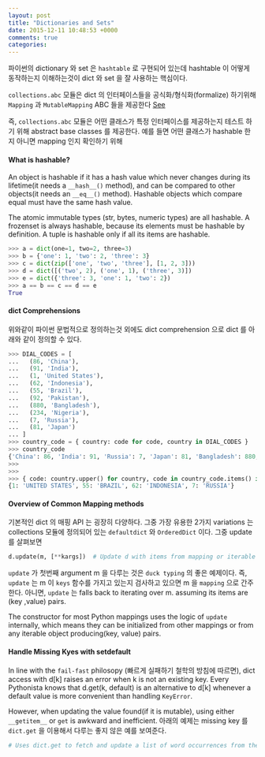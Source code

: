 ```yaml
---
layout: post
title: "Dictionaries and Sets"
date: 2015-12-11 10:48:53 +0000
comments: true
categories:
---
```


파이썬의 dictionary 와 set 은 `hashtable` 로 구현되어 있는데 hashtable 이 어떻게 동작하는지 이해하는것이 dict 와 set 을 잘 사용하는 핵심이다.

`collections.abc` 모듈은 dict 의 인터페이스들을 공식화/형식화(formalize) 하기위해 `Mapping` 과 `MutableMapping` ABC 들을 제공한다 [See](https://docs.python.org/3.3/library/collections.abc.html)

즉, `collections.abc` 모듈은 어떤 클래스가 특정 인터페이스를 제공하는지 테스트 하기 위해 abstract base classes 를 제공한다. 예를 들면 어떤 클래스가 hashable 한지 아니면 mapping 인지 확인하기 위해

#### What is hashable?

An object is hashable if it has a hash value which never changes during its lifetime(it needs a `__hash__()` method), and can be compared to other objects(it needs an `__eq__()` method). Hashable objects which compare equal must have the same hash value.

The atomic immutable types (str, bytes, numeric types) are all hashable. A frozenset is always hashable, because its elements must be hashable by definition. A tuple is hashable only if all its items are hashable.

```python
>>> a = dict(one=1, two=2, three=3)
>>> b = {'one': 1, 'two': 2, 'three': 3}
>>> c = dict(zip(['one', 'two', 'three'], [1, 2, 3]))
>>> d = dict([('two', 2), ('one', 1), ('three', 3)])
>>> e = dict({'three': 3, 'one': 1, 'two': 2})
>>> a == b == c == d == e
True
```

#### dict Comprehensions

위와같이 파이썬 문법적으로 정의하는것 외에도 dict comprehension 으로 dict 를 아래와 같이 정의할 수 있다.

```python
>>> DIAL_CODES = [
...   (86, 'China'),
...   (91, 'India'),
...   (1, 'United States'),
...   (62, 'Indonesia'),
...   (55, 'Brazil'),
...   (92, 'Pakistan'),
...   (880, 'Bangladesh'),
...   (234, 'Nigeria'),
...   (7, 'Russia'),
...   (81, 'Japan')
... ]
>>> country_code = { country: code for code, country in DIAL_CODES }
>>> country_code
{'China': 86, 'India': 91, 'Russia': 7, 'Japan': 81, 'Bangladesh': 880, 'Brazil': 55, 'United States': 1, 'Pakistan': 92, 'Nigeria': 234, 'Indonesia': 62}
>>>
>>>
>>> { code: country.upper() for country, code in country_code.items() if code < 66 }
{1: 'UNITED STATES', 55: 'BRAZIL', 62: 'INDONESIA', 7: 'RUSSIA'}

```

#### Overview of Common Mapping methods

기본적인 dict 의 매핑 API 는 굉장히 다양하다. 그중 가장 유용한 2가지 variations 는 collections 모듈에 정의되어 있는 `defaultdict` 와 `OrderedDict` 이다. 그중 update 를 살펴보면

```python
d.update(m, [**kargs])  # Update d with items from mapping or iterable of (key, value) pairs
```

`update` 가 첫번째 argument m 을 다루는 것은 `duck typing` 의 좋은 예제이다. 즉, `update` 는 m 이 `keys` 함수를 가지고 있는지 검사하고 있으면 m 을 `mapping` 으로 간주한다. 아니면, `update` 는 falls back to iterating over m. assuming its items are (key ,value) pairs.

The constructor for most Python mappings uses the logic of `update` internally, which means they can be initialized from other mappings or from any iterable object producing(key, value) pairs.

#### Handle Missing Kyes with setdefault

In line with the `fail-fast` philosopy (빠르게 실패하기 철학의 방침에 따르면), dict access with d[k] raises an error when k is not an existing key. Every Pythonista knows that d.get(k, default) is an alternative to d[k] whenever a default value is more convenient than handling `KeyError`.

However, when updating the value found(if it is mutable), using either `__getitem__` or `get` is awkward and inefficient. 아래의 예제는 missing key 를 `dict.get` 을 이용해서 다루는 좋지 않은 예를 보여준다.

```python
# Uses dict.get to fetch and update a list of word occurrences from the index
```
